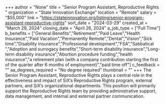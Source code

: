 +++
author = "None"
title = "Senior Program Assistant, Reproductive Rights "
organization = "State Innovation Exchange"
location = "Remote"
salary = "$55,000"
link = "https://stateinnovation.org/listing/senior-program-assistant-reproductive-rights"
sort_date = "2024-03-29"
created_at = "March 29, 2024"
closing_date = "April 26, 2024"
a_job_type = ["Full Time"]
b_benefits = ["General Benefits","Retirement","Paid Leave","Health Insurance","Paid Vacation","Permanently Remote","Dental","Vision","Sick time","Disability insurance","Professional development","FSA","Sabbatical ","Adoption and surrogacy benefits","Short-term disability insurance","Long-term disability insurance","Abortion procedure funding","health insurance","a retirement plan (with a company contribution starting the first of the quarter after 6 months of employment)","paid time off"]
c_feedback = ""
aa_degrees_required = "No degree required"
thumbnail = ""
+++
The Senior Program Assistant, Reproductive Rights plays a central role in the effectiveness and impact of SiX’s Reproductive Rights program, external partners, and SiX’s organizational departments.  This position will primarily support the Reproductive Rights team by providing administrative support, data management, and internal and external partner communication. 